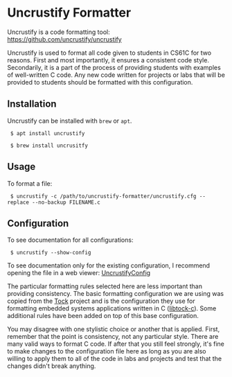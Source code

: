 # Uncrustify Formatter

Uncrustify is a code formatting tool: https://github.com/uncrustify/uncrustify

Uncrustify is used to format all code given to students in CS61C for two
reasons. First and most importantly, it ensures a consistent code style.
Secondarily, it is a part of the process of providing students with examples of
well-written C code. Any new code written for projects or labs that will be
provided to students should be formatted with this configuration.


## Installation

Uncrustify can be installed with `brew` or `apt`.

```
 $ apt install uncrustify
```

```
 $ brew install uncrusitfy
```


## Usage

To format a file:

```
 $ uncrustify -c /path/to/uncrustify-formatter/uncrustify.cfg --replace --no-backup FILENAME.c
```


## Configuration


To see documentation for all configurations:

```
 $ uncrustify --show-config
```

To see documentation only for the existing configuration, I recommend opening
the file in a web viewer:
[UncrustifyConfig](https://cdanu.github.io/uncrustify_config_preview/index.html)

The particular formatting rules selected here are less important than providing
consistency. The basic formatting configuration we are using was copied from
the [Tock](https://tockos.org) project and is the configuration they use for
formatting embedded systems applications written in C
([libtock-c](https://github.com/tock/libtock-c/tree/master/tools/uncrustify)).
Some additional rules have been added on top of this base configuration.

You may disagree with one stylistic choice or another that is applied. First,
remember that the point is consistency, not any particular style. There are
many valid ways to format C code. If after that you still feel strongly, it's
fine to make changes to the configuration file here as long as you are also
willing to apply them to all of the code in labs and projects and test that the
changes didn't break anything.

